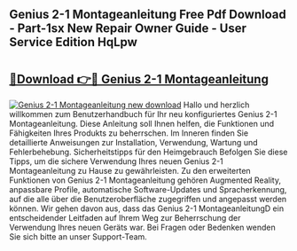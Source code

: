 ## Genius 2-1 Montageanleitung Free Pdf Download - Part-1sx New Repair Owner Guide - User Service Edition HqLpw

# <h2><a href="http://df6zhpt.blite.top/?on=Genius+2-1+Montageanleitung">🔗Download 👉🔴 Genius 2-1 Montageanleitung</a></h2>

[![Genius 2-1 Montageanleitung new download](https://i.imgur.com/lujVjoI.png)](http://df6zhpt.blite.top/?on=Genius+2-1+Montageanleitung)
Hallo und herzlich willkommen zum Benutzerhandbuch für Ihr neu konfiguriertes Genius 2-1 Montageanleitung. Diese Anleitung soll Ihnen helfen, die Funktionen und Fähigkeiten Ihres Produkts zu beherrschen. Im Inneren finden Sie detaillierte Anweisungen zur Installation, Verwendung, Wartung und Fehlerbehebung. Sicherheitstipps für den Heimgebrauch Befolgen Sie diese Tipps, um die sichere Verwendung Ihres neuen Genius 2-1 Montageanleitung zu Hause zu gewährleisten. Zu den erweiterten Funktionen von Genius 2-1 Montageanleitung gehören Augmented Reality, anpassbare Profile, automatische Software-Updates und Spracherkennung, auf die alle über die Benutzeroberfläche zugegriffen und angepasst werden können. Wir gehen davon aus, dass das Genius 2-1 MontageanleitungD ein entscheidender Leitfaden auf Ihrem Weg zur Beherrschung der Verwendung Ihres neuen Geräts war. Bei Fragen oder Bedenken wenden Sie sich bitte an unser Support-Team.
